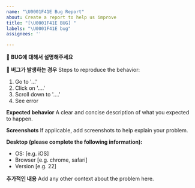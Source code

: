 ```yaml
---
name: "\U0001F41E Bug Report"
about: Create a report to help us improve
title: "[\U0001F41E BUG] "
labels: "\U0001F41E bug"
assignees: ''

---
```


**🐞 BUG에 대해서 설명해주세요**


**🐞 버그가 발생하는 경우**
Steps to reproduce the behavior:
1. Go to '...'
2. Click on '....'
3. Scroll down to '....'
4. See error

**Expected behavior**
A clear and concise description of what you expected to happen.

**Screenshots**
If applicable, add screenshots to help explain your problem.

**Desktop (please complete the following information):**
 - OS: [e.g. iOS]
 - Browser [e.g. chrome, safari]
 - Version [e.g. 22]


**추가적인 내용**
Add any other context about the problem here.
